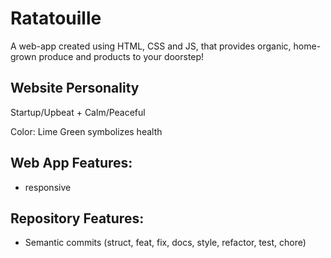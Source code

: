 # Ratatouille

A web-app created using HTML, CSS and JS, that provides organic, home-grown produce and products to your doorstep!

## Website Personality

Startup/Upbeat + Calm/Peaceful

Color: Lime Green symbolizes health

## Web App Features:

- responsive

## Repository Features:

- Semantic commits (struct, feat, fix, docs, style, refactor, test, chore)
